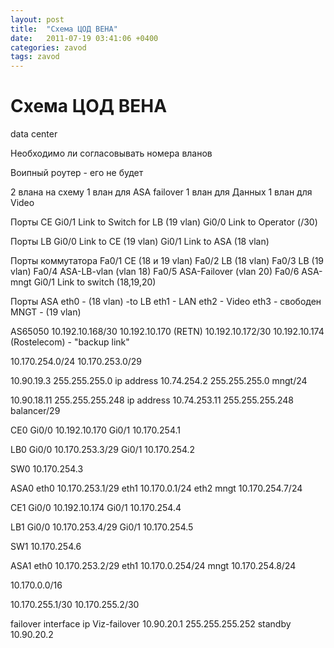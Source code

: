 ```yaml
---
layout: post
title:  "Схема ЦОД ВЕНА"
date:   2011-07-19 03:41:06 +0400
categories: zavod
tags: zavod
---
```


# Схема ЦОД ВЕНА
data center

Необходимо ли согласовывать номера вланов


Воипный роутер - его не будет

2 влана на схему
1 влан для ASA failover
1 влан для Данных
1 влан для Video

Порты CE
Gi0/1 Link to Switch for LB (19 vlan)
Gi0/0 Link to Operator (/30)

Порты LB
Gi0/0 Link to CE (19 vlan)
Gi0/1 Link to ASA (18 vlan)

Порты коммутатора
Fa0/1 СE (18 и 19 vlan)
Fa0/2 LB (18 vlan)
Fa0/3 LB (19 vlan)
Fa0/4 ASA-LB-vlan (vlan 18)
Fa0/5 ASA-Failover (vlan 20)
Fa0/6 ASA-mngt
Gi0/1 Link to switch (18,19,20)



Порты ASA
eth0 - (18 vlan) -to LB
eth1 - LAN
eth2 - Video
eth3 - свободен
MNGT - (19 vlan)





AS65050
10.192.10.168/30   10.192.10.170 (RETN)
10.192.10.172/30    10.192.10.174 (Rostelecom) - "backup link"

10.170.254.0/24
10.170.253.0/29


10.90.19.3 255.255.255.0
ip address 10.74.254.2 255.255.255.0
mngt/24


10.90.18.11 255.255.255.248
ip address 10.74.253.11 255.255.255.248
balancer/29








CE0
Gi0/0 10.192.10.170
Gi0/1 10.170.254.1

LB0
Gi0/0 10.170.253.3/29
Gi0/1 10.170.254.2

SW0
10.170.254.3

ASA0
eth0 10.170.253.1/29
eth1 10.170.0.1/24
eth2 
mngt 10.170.254.7/24








CE1
Gi0/0 10.192.10.174
Gi0/1 10.170.254.4

LB1
Gi0/0 10.170.253.4/29
Gi0/1 10.170.254.5

SW1
10.170.254.6

ASA1
eth0 10.170.253.2/29
eth1 10.170.0.254/24
mngt 10.170.254.8/24



10.170.0.0/16




10.170.255.1/30
10.170.255.2/30

failover interface ip Viz-failover 10.90.20.1 255.255.255.252 standby 10.90.20.2


